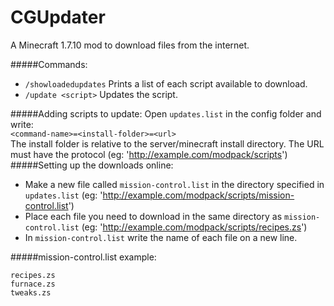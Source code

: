# CGUpdater

A Minecraft 1.7.10 mod to download files from the internet.

#####Commands:
- ```/showloadedupdates``` Prints a list of each script available to download.
- ```/update <script>``` Updates the script.

#####Adding scripts to update:
Open ```updates.list``` in the config folder and write:<br/>
<code>&lt;command-name&gt;=&lt;install-folder&gt;=&lt;url&gt;</code><br/>
The install folder is relative to the server/minecraft install directory.
The URL must have the protocol (eg: 'http://example.com/modpack/scripts')
#####Setting up the downloads online:
- Make a new file called <code>mission-control.list</code> in the directory specified in <code>updates.list</code> (eg: 'http://example.com/modpack/scripts/mission-control.list')
- Place each file you need to download in the same directory as <code>mission-control.list</code> (eg: 'http://example.com/modpack/scripts/recipes.zs')
- In <code>mission-control.list</code> write the name of each file on a new line.

#####mission-control.list example:
```
recipes.zs
furnace.zs
tweaks.zs
```

